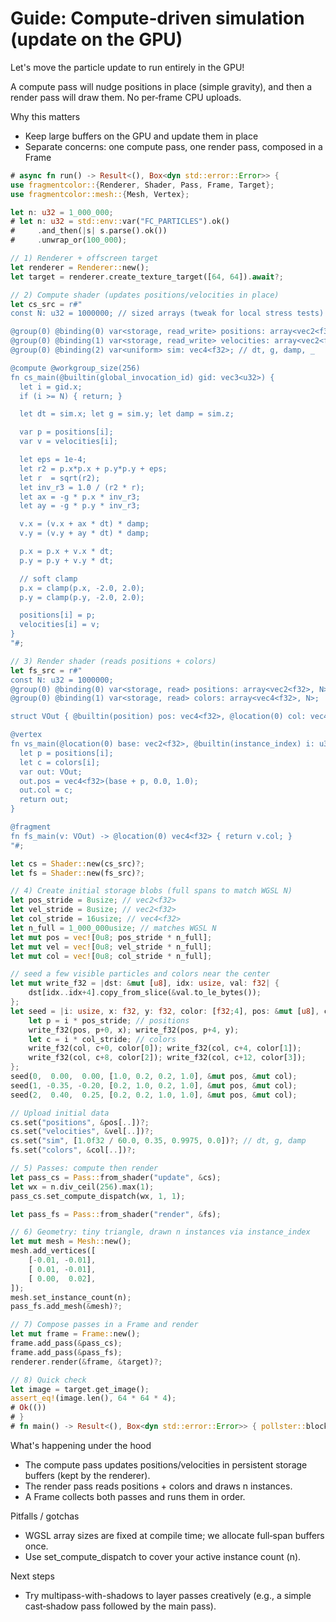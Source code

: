 # Guide: Compute‑driven simulation (update on the GPU)

Let's move the particle update to run entirely in the GPU!

A compute pass will nudge positions in place (simple gravity),
and then a render pass will draw them. No per‑frame CPU uploads.

Why this matters

- Keep large buffers on the GPU and update them in place
- Separate concerns: one compute pass, one render pass, composed in a Frame

```rust
# async fn run() -> Result<(), Box<dyn std::error::Error>> {
use fragmentcolor::{Renderer, Shader, Pass, Frame, Target};
use fragmentcolor::mesh::{Mesh, Vertex};

let n: u32 = 1_000_000;
# let n: u32 = std::env::var("FC_PARTICLES").ok()
#     .and_then(|s| s.parse().ok())
#     .unwrap_or(100_000);

// 1) Renderer + offscreen target
let renderer = Renderer::new();
let target = renderer.create_texture_target([64, 64]).await?;

// 2) Compute shader (updates positions/velocities in place)
let cs_src = r#"
const N: u32 = 1000000; // sized arrays (tweak for local stress tests)

@group(0) @binding(0) var<storage, read_write> positions: array<vec2<f32>, N>;
@group(0) @binding(1) var<storage, read_write> velocities: array<vec2<f32>, N>;
@group(0) @binding(2) var<uniform> sim: vec4<f32>; // dt, g, damp, _

@compute @workgroup_size(256)
fn cs_main(@builtin(global_invocation_id) gid: vec3<u32>) {
  let i = gid.x;
  if (i >= N) { return; }

  let dt = sim.x; let g = sim.y; let damp = sim.z;

  var p = positions[i];
  var v = velocities[i];

  let eps = 1e-4;
  let r2 = p.x*p.x + p.y*p.y + eps;
  let r  = sqrt(r2);
  let inv_r3 = 1.0 / (r2 * r);
  let ax = -g * p.x * inv_r3;
  let ay = -g * p.y * inv_r3;

  v.x = (v.x + ax * dt) * damp;
  v.y = (v.y + ay * dt) * damp;

  p.x = p.x + v.x * dt;
  p.y = p.y + v.y * dt;

  // soft clamp
  p.x = clamp(p.x, -2.0, 2.0);
  p.y = clamp(p.y, -2.0, 2.0);

  positions[i] = p;
  velocities[i] = v;
}
"#;

// 3) Render shader (reads positions + colors)
let fs_src = r#"
const N: u32 = 1000000;
@group(0) @binding(0) var<storage, read> positions: array<vec2<f32>, N>;
@group(0) @binding(1) var<storage, read> colors: array<vec4<f32>, N>;

struct VOut { @builtin(position) pos: vec4<f32>, @location(0) col: vec4<f32> };

@vertex
fn vs_main(@location(0) base: vec2<f32>, @builtin(instance_index) i: u32) -> VOut {
  let p = positions[i];
  let c = colors[i];
  var out: VOut;
  out.pos = vec4<f32>(base + p, 0.0, 1.0);
  out.col = c;
  return out;
}

@fragment
fn fs_main(v: VOut) -> @location(0) vec4<f32> { return v.col; }
"#;

let cs = Shader::new(cs_src)?;
let fs = Shader::new(fs_src)?;

// 4) Create initial storage blobs (full spans to match WGSL N)
let pos_stride = 8usize; // vec2<f32>
let vel_stride = 8usize; // vec2<f32>
let col_stride = 16usize; // vec4<f32>
let n_full = 1_000_000usize; // matches WGSL N
let mut pos = vec![0u8; pos_stride * n_full];
let mut vel = vec![0u8; vel_stride * n_full];
let mut col = vec![0u8; col_stride * n_full];

// seed a few visible particles and colors near the center
let mut write_f32 = |dst: &mut [u8], idx: usize, val: f32| {
    dst[idx..idx+4].copy_from_slice(&val.to_le_bytes());
};
let seed = |i: usize, x: f32, y: f32, color: [f32;4], pos: &mut [u8], col: &mut [u8]| {
    let p = i * pos_stride; // positions
    write_f32(pos, p+0, x); write_f32(pos, p+4, y);
    let c = i * col_stride; // colors
    write_f32(col, c+0, color[0]); write_f32(col, c+4, color[1]);
    write_f32(col, c+8, color[2]); write_f32(col, c+12, color[3]);
};
seed(0,  0.00,  0.00, [1.0, 0.2, 0.2, 1.0], &mut pos, &mut col);
seed(1, -0.35, -0.20, [0.2, 1.0, 0.2, 1.0], &mut pos, &mut col);
seed(2,  0.40,  0.25, [0.2, 0.2, 1.0, 1.0], &mut pos, &mut col);

// Upload initial data
cs.set("positions", &pos[..])?;
cs.set("velocities", &vel[..])?;
cs.set("sim", [1.0f32 / 60.0, 0.35, 0.9975, 0.0])?; // dt, g, damp
fs.set("colors", &col[..])?;

// 5) Passes: compute then render
let pass_cs = Pass::from_shader("update", &cs);
let wx = n.div_ceil(256).max(1);
pass_cs.set_compute_dispatch(wx, 1, 1);

let pass_fs = Pass::from_shader("render", &fs);

// 6) Geometry: tiny triangle, drawn n instances via instance_index
let mut mesh = Mesh::new();
mesh.add_vertices([
    [-0.01, -0.01],
    [ 0.01, -0.01],
    [ 0.00,  0.02],
]);
mesh.set_instance_count(n);
pass_fs.add_mesh(&mesh)?;

// 7) Compose passes in a Frame and render
let mut frame = Frame::new();
frame.add_pass(&pass_cs);
frame.add_pass(&pass_fs);
renderer.render(&frame, &target)?;

// 8) Quick check
let image = target.get_image();
assert_eq!(image.len(), 64 * 64 * 4);
# Ok(())
# }
# fn main() -> Result<(), Box<dyn std::error::Error>> { pollster::block_on(run()) }
```

What's happening under the hood

- The compute pass updates positions/velocities in persistent storage buffers (kept by the renderer).
- The render pass reads positions + colors and draws n instances.
- A Frame collects both passes and runs them in order.

Pitfalls / gotchas

- WGSL array sizes are fixed at compile time; we allocate full‑span buffers once.
- Use set_compute_dispatch to cover your active instance count (n).

Next steps

- Try multipass-with-shadows to layer passes creatively (e.g., a simple cast‑shadow pass followed by the main pass).
